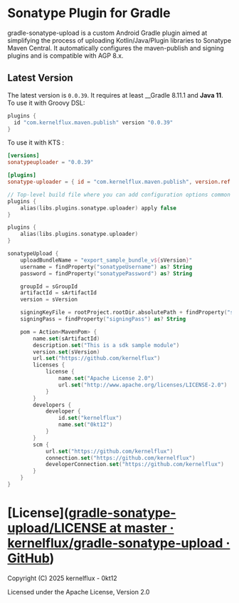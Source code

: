 # Sonatype Plugin for Gradle

gradle-sonatype-upload is a custom Android Gradle plugin aimed at simplifying the process of uploading Kotlin/Java/Plugin libraries to Sonatype Maven Central. It automatically configures the maven-publish and signing plugins and is compatible with AGP 8.x.

## Latest Version

The latest version is ``0.0.39``. It requires at least __Gradle 8.11.1 and __Java 11__.
To use it with Groovy DSL:

```gradle
plugins {
  id "com.kernelflux.maven.publish" version "0.0.39"
}
```

To use it with KTS :

```toml
[versions]
sonatypeuploader = "0.0.39"

[plugins]
sonatype-uploader = { id = "com.kernelflux.maven.publish", version.ref = "sonatypeuploader" }
```

```kts
// Top-level build file where you can add configuration options common to all sub-projects/modules.
plugins {
    alias(libs.plugins.sonatype.uploader) apply false
}
```

```kts
plugins {
    alias(libs.plugins.sonatype.uploader)
}

sonatypeUpload {
    uploadBundleName = "export_sample_bundle_v${sVersion}"
    username = findProperty("sonatypeUsername") as? String
    password = findProperty("sonatypePassword") as? String

    groupId = sGroupId
    artifactId = sArtifactId
    version = sVersion

    signingKeyFile = rootProject.rootDir.absolutePath + findProperty("signingKeyFile") as? String
    signingPass = findProperty("signingPass") as? String

    pom = Action<MavenPom> {
        name.set(sArtifactId)
        description.set("This is a sdk sample module")
        version.set(sVersion)
        url.set("https://github.com/kernelflux")
        licenses {
            license {
                name.set("Apache License 2.0")
                url.set("http://www.apache.org/licenses/LICENSE-2.0")
            }
        }
        developers {
            developer {
                id.set("kernelflux")
                name.set("0kt12")
            }
        }
        scm {
            url.set("https://github.com/kernelflux")
            connection.set("https://github.com/kernelflux")
            developerConnection.set("https://github.com/kernelflux")
        }
    }
}
```

# [License]([gradle-sonatype-upload/LICENSE at master · kernelflux/gradle-sonatype-upload · GitHub](https://github.com/kernelflux/gradle-sonatype-upload/blob/master/LICENSE))

Copyright (C) 2025 kernelflux - 0kt12

Licensed under the Apache License, Version 2.0
